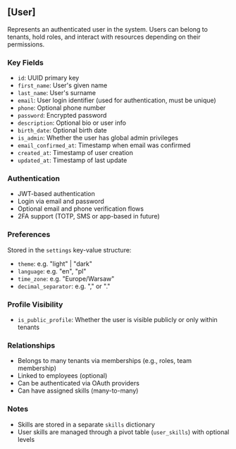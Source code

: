 ## [User]

Represents an authenticated user in the system. Users can belong to tenants, hold roles, and interact with resources depending on their permissions.

### Key Fields
- `id`: UUID primary key
- `first_name`: User's given name
- `last_name`: User's surname
- `email`: User login identifier (used for authentication, must be unique)
- `phone`: Optional phone number
- `password`: Encrypted password
- `description`: Optional bio or user info
- `birth_date`: Optional birth date
- `is_admin`: Whether the user has global admin privileges
- `email_confirmed_at`: Timestamp when email was confirmed
- `created_at`: Timestamp of user creation
- `updated_at`: Timestamp of last update

### Authentication
- JWT-based authentication
- Login via email and password
- Optional email and phone verification flows
- 2FA support (TOTP, SMS or app-based in future)

### Preferences
Stored in the `settings` key-value structure:
- `theme`: e.g. "light" | "dark"
- `language`: e.g. "en", "pl"
- `time_zone`: e.g. "Europe/Warsaw"
- `decimal_separator`: e.g. "," or "."

### Profile Visibility
- `is_public_profile`: Whether the user is visible publicly or only within tenants

### Relationships
- Belongs to many tenants via memberships (e.g., roles, team membership)
- Linked to employees (optional)
- Can be authenticated via OAuth providers
- Can have assigned skills (many-to-many)

### Notes
- Skills are stored in a separate `skills` dictionary
- User skills are managed through a pivot table (`user_skills`) with optional levels